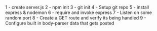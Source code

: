1 - create server.js
2 - npm init
3 - git init
4 - Setup git repo
5 - install express & nodemon
6 - require and invoke express
7 - Listen on some random port
8 - Create a GET route and verify its being handled
9 - Configure built in body-parser data that gets posted

